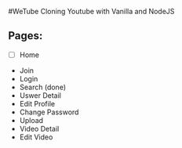 #WeTube
Cloning Youtube with Vanilla and NodeJS

## Pages:

- [ ] Home
- Join
- Login
- Search (done)
- Uswer Detail
- Edit Profile
- Change Password
- Upload
- Video Detail
- Edit Video
